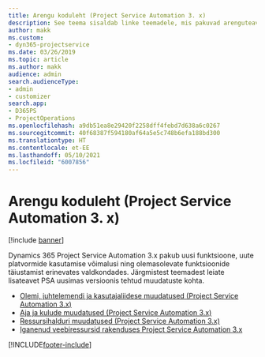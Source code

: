 ```yaml
---
title: Arengu koduleht (Project Service Automation 3. x)
description: See teema sisaldab linke teemadele, mis pakuvad arenguteavet rakenduse Dynamics 365 Project Service Automation (PSA) versiooni 3. x jaoks.
author: makk
ms.custom:
- dyn365-projectservice
ms.date: 03/26/2019
ms.topic: article
ms.author: makk
audience: admin
search.audienceType:
- admin
- customizer
search.app:
- D365PS
- ProjectOperations
ms.openlocfilehash: a9db51ea8e29420f2258dff4febd7d638a6c0267
ms.sourcegitcommit: 40f68387f594180af64a5e5c748b6efa188bd300
ms.translationtype: HT
ms.contentlocale: et-EE
ms.lasthandoff: 05/10/2021
ms.locfileid: "6007856"
---
```

# <a name="development-home-page-project-service-automation-3x"></a>Arengu koduleht (Project Service Automation 3. x)

[!include [banner](../../includes/psa-now-project-operations.md)]

Dynamics 365 Project Service Automation 3.x pakub uusi funktsioone, uute platvormide kasutamise võimalusi ning olemasolevate funktsioonide täiustamist erinevates valdkondades. Järgmistest teemadest leiate lisateavet PSA uusimas versioonis tehtud muudatuste kohta.

- [Olemi, juhtelemendi ja kasutajaliidese muudatused (Project Service Automation 3.x)](../developer-guides/entity-changes-v3.x.md)
- [Aja ja kulude muudatused (Project Service Automation 3.x)](../developer-guides/time-expense-changes-v3.x.md)
- [Ressursihalduri muudatused (Project Service Automation 3.x)](../developer-guides/resource-management-changes-v3.x.md)
- [Iganenud veebiressursid rakenduses Project Service Automation 3.x](../developer-guides/web-resources-deprecated-v3.x.md)


[!INCLUDE[footer-include](../../includes/footer-banner.md)]